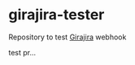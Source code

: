 # girajira-tester
Repository to test [Girajira](https://github.com/oborba/girajira) webhook 

test pr...
